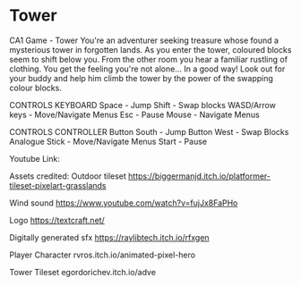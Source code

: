 # Tower
 CA1 Game - Tower
You're an adventurer seeking treasure whose found a mysterious tower in forgotten lands. As you enter the tower, coloured blocks seem to shift below you. From the other room you hear a familiar rustling of clothing. You get the feeling you're not alone... In a good way! Look out for your buddy and help him climb the tower by the power of the swapping colour blocks.​

CONTROLS
KEYBOARD
Space - Jump
Shift - Swap blocks
WASD/Arrow keys - Move/Navigate Menus
Esc - Pause
Mouse - Navigate Menus

CONTROLS
CONTROLLER
Button South - Jump
Button West - Swap Blocks
Analogue Stick - Move/Navigate Menus
Start - Pause

Youtube Link:

Assets credited:
Outdoor tileset
https://biggermanjd.itch.io/platformer-tileset-pixelart-grasslands

Wind sound
https://www.youtube.com/watch?v=fujJx8FaPHo

Logo
https://textcraft.net/

Digitally generated sfx
https://raylibtech.itch.io/rfxgen

Player Character
rvros.itch.io/animated-pixel-hero

Tower Tileset
egordorichev.itch.io/adve
